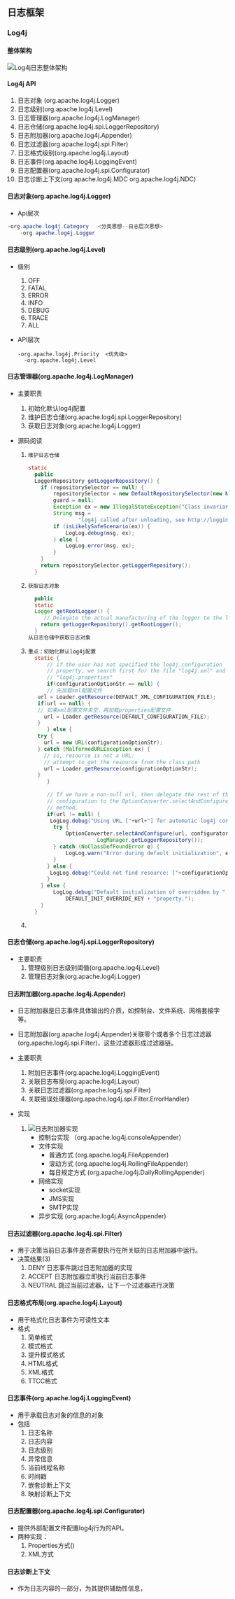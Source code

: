 ## 	日志框架

### Log4j

#### 整体架构

![Log4j日志整体架构](/springboot/日志/images/Log4j/Log4j整体架构.png)

#### Log4j API

1. 日志对象 (org.apache.log4j.Logger)
2. 日志级别(org.apache.log4j.Level)
3. 日志管理器(org.apache.log4j.LogManager)
4. 日志仓储(org.apache.log4j.spi.LoggerRepository)
5. 日志附加器(org.apache.log4j.Appender)
6. 日志过滤器(org.apache.log4j.spi.Filter)
7. 日志格式级别(org.apache.log4j.Layout)
8. 日志事件(org.apache.log4j.LoggingEvent)
9. 日志配置器(org.apache.log4j.spi.Configurator)
10. 日志诊断上下文(org.apache.log4j.MDC  org.apache.log4j.NDC)

#### 日志对象(org.apache.log4j.Logger)

+ Api层次

```java
-org.apache.log4j.Category   <分类思想--日志层次思想>
	-org.apache.log4j.Logger
```



#### 日志级别(org.apache.log4j.Level)

+ 级别

  1. OFF
  2. FATAL
  3. ERROR
  4. INFO
  5. DEBUG
  6. TRACE
  7. ALL

+ API层次

  ```
  -org.apache.log4j.Priority  <优先级> 
  	-org.apache.log4j.Level
  ```

  

#### 日志管理器(org.apache.log4j.LogManager)

+ 主要职责
  1. 初始化默认log4j配置
  2. 维护日志仓储(org.apache.log4j.spi.LoggerRepository)
  3. 获取日志对象(org.apache.log4j.Logger)
  
+ 源码阅读

  1. ```java
     维护日志仓储 
     
     static
       public
       LoggerRepository getLoggerRepository() {
         if (repositorySelector == null) {
             repositorySelector = new DefaultRepositorySelector(new NOPLoggerRepository());
             guard = null;
             Exception ex = new IllegalStateException("Class invariant violation");
             String msg =
                     "log4j called after unloading, see http://logging.apache.org/log4j/1.2/faq.html#unload.";
             if (isLikelySafeScenario(ex)) {
                 LogLog.debug(msg, ex);
             } else {
                 LogLog.error(msg, ex);
             }
         }
         return repositorySelector.getLoggerRepository();
       }
     ```

  2. ```java
     获取日志对象
     
       public
       static 
       Logger getRootLogger() {
          // Delegate the actual manufacturing of the logger to the logger repository.
         return getLoggerRepository().getRootLogger();
       }
     从日志仓储中获取日志对象
     ```

  3. ```java
     重点：初始化默认log4j配置
       static {
           // if the user has not specified the log4j.configuration
           // property, we search first for the file "log4j.xml" and then
           // "log4j.properties"
           if(configurationOptionStr == null) {	
           // 先加载xml配置文件
     	url = Loader.getResource(DEFAULT_XML_CONFIGURATION_FILE);
     	if(url == null) {
     	// 如果xml配置文件未空，再加载properties配置文件
     	  url = Loader.getResource(DEFAULT_CONFIGURATION_FILE);
     	}
           } else {
     	try {
     	  url = new URL(configurationOptionStr);
     	} catch (MalformedURLException ex) {
     	  // so, resource is not a URL:
     	  // attempt to get the resource from the class path
     	  url = Loader.getResource(configurationOptionStr); 
     	}	
           }
           
           // If we have a non-null url, then delegate the rest of the
           // configuration to the OptionConverter.selectAndConfigure
           // method.
           if(url != null) {
     	    LogLog.debug("Using URL ["+url+"] for automatic log4j configuration.");
             try {
                 OptionConverter.selectAndConfigure(url, configuratorClassName,
     					   LogManager.getLoggerRepository());
             } catch (NoClassDefFoundError e) {
                 LogLog.warn("Error during default initialization", e);
             }
           } else {
     	    LogLog.debug("Could not find resource: ["+configurationOptionStr+"].");
           }
         } else {
             LogLog.debug("Default initialization of overridden by " + 
                 DEFAULT_INIT_OVERRIDE_KEY + "property."); 
         }  
       } 
     ```

  4. 

#### 日志仓储(org.apache.log4j.spi.LoggerRepository)

+ 主要职责
  1. 管理级别日志级别阈值(org.apache.log4j.Level)
  2. 管理日志对象(org.apache.log4j.Logger)

#### 日志附加器(org.apache.log4j.Appender)

+ 日志附加器是日志事件具体输出的介质，如控制台、文件系统、网络套接字等。

+ 日志附加器(org.apache.log4j.Appender)关联零个或者多个日志过滤器(org.apache.log4j.spi.Filter)，这些过滤器形成过滤器链。

+ 主要职责
  1. 附加日志事件(org.apache.log4j.LoggingEvent)
  2. 关联日志布局(org.apache.log4j.Layout)
  3. 关联日志过滤器(org.apache.log4j.spi.Filter)
  4. 关联错误处理器(org.apache.log4j.spi.Filter.ErrorHandler)
+ 实现
  1. ![日志附加器实现](/springboot/日志/images/Log4j/日志附加器实现.png)
     + 控制台实现 （org.apache.log4j.consoleAppender）
     + 文件实现 
       + 普通方式 (org.apache.log4j.FileAppender)
       + 滚动方式 (org.apache.log4j.RollingFileAppender)
       + 每日规定方式 (org.apache.log4j.DailyRollingAppender)
     + 网络实现
       + socket实现
       + JMS实现
       + SMTP实现
     + 异步实现  (org.apache.log4j.AsyncAppender)

#### 日志过滤器(org.apache.log4j.spi.Filter)

+ 用于决策当前日志事件是否需要执行在所关联的日志附加器中运行。
+ 决策结果(3)
  1. DENY 日志事件跳过日志附加器的实现
  2. ACCEPT 日志附加器立即执行当前日志事件
  3. NEUTRAL  跳过当前过滤器，让下一个过滤器进行决策

#### 日志格式布局(org.apache.log4j.Layout)

+ 用于格式化日志事件为可读性文本
+ 格式
  1. 简单格式
  2. 模式格式
  3. 提升模式格式
  4. HTML格式
  5. XML格式
  6. TTCC格式

#### 日志事件(org.apache.log4j.LoggingEvent)

+ 用于承载日志对象的信息的对象
+ 包括
  1. 日志名称
  2. 日志内容
  3. 日志级别
  4. 异常信息
  5. 当前线程名称
  6. 时间戳
  7. 嵌套诊断上下文
  8. 映射诊断上下文



#### 日志配置器(org.apache.log4j.spi.Configurator)

+ 提供外部配置文件配置log4j行为的API。
+ 两种实现：
  1. Properties方式()
  2. XML方式

#### 日志诊断上下文

+ 作为日志内容的一部分，为其提供辅助性信息，







